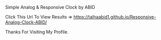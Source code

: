 Simple Analog & Responsive Clock by ABID 

Click This Url To View Results => https://talhaabid1.github.io/Responsive-Analog-Clock-ABID/

Thanks For Visiting My Profile.
